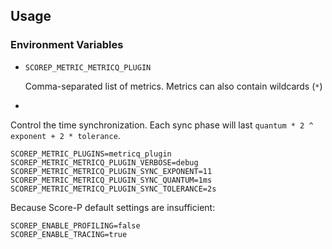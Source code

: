 ## Usage
### Environment Variables

* `SCOREP_METRIC_METRICQ_PLUGIN`

    Comma-separated list of metrics.
    Metrics can also contain wildcards (`*`)
    
*  

Control the time synchronization.
Each sync phase will last `quantum * 2 ^ exponent + 2 * tolerance`. 

    SCOREP_METRIC_PLUGINS=metricq_plugin
    SCOREP_METRIC_METRICQ_PLUGIN_VERBOSE=debug
    SCOREP_METRIC_METRICQ_PLUGIN_SYNC_EXPONENT=11
    SCOREP_METRIC_METRICQ_PLUGIN_SYNC_QUANTUM=1ms
    SCOREP_METRIC_METRICQ_PLUGIN_SYNC_TOLERANCE=2s

Because Score-P default settings are insufficient:

    SCOREP_ENABLE_PROFILING=false
    SCOREP_ENABLE_TRACING=true